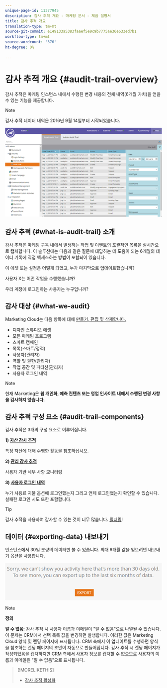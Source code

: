 ```yaml
---
unique-page-id: 11377945
description: 감사 추적 개요 - 마케팅 문서 - 제품 설명서
title: 감사 추적 개요
translation-type: tm+mt
source-git-commit: e149133a5383faaef5e9c9b7775ae36e633ed7b1
workflow-type: tm+mt
source-wordcount: '376'
ht-degree: 0%

---
```



# 감사 추적 개요 {#audit-trail-overview}

감사 추적은 마케팅 인스턴스 내에서 수행된 변경 내용의 전체 내역(6개월 가치)을 얻을 수 있는 기능을 제공합니다.

>[!NOTE]
>
>감사 추적 데이터 내역은 2016년 9월 14일부터 시작되었습니다.

![](assets/one.png)

## 감사 추적 {#what-is-audit-trail} 소개

감사 추적은 마케팅 구독 내에서 발생하는 작업 및 이벤트의 포괄적인 목록을 실시간으로 캡처합니다. 이 솔루션에는 다음과 같은 질문에 대답하는 데 도움이 되는 6개월의 데이터 기록에 직접 액세스하는 방법이 포함되어 있습니다.

이 에셋 또는 설정은 어떻게 되었고, 누가 마지막으로 업데이트했습니까?

사용자 X는 어떤 작업을 수행했습니까?

우리 계정에 로그인하는 사용자는 누구입니까?

## 감사 대상 {#what-we-audit}

Marketing Cloud는 다음 항목에 대해 [만들기, 편집 및 삭제합니다.](http://docs.marketo.com/display/DOCS/Change+Details+in+Audit+Trail)

* 디자인 스튜디오 에셋
* 모든 마케팅 프로그램
* 스마트 캠페인
* 목록(스마트/정적)
* 사용자(관리자)
* 역할 및 권한(관리자)
* 작업 공간 및 파티션(관리자)
* 사용자 로그인 내역

>[!NOTE]
>
>현재 Marketing은 **웹 개인화, 예측 컨텐츠 또는 영업 인사이트 내에서 수행된 변경 사항을 감사하지 않습니다.**

## 감사 추적 구성 요소 {#audit-trail-components}

감사 추적은 3개의 구성 요소로 이루어집니다.

**1)  [자산 감사 추적](http://docs.marketo.com/display/DOCS/Change+Details+in+Audit+Trail#ChangeDetailsinAuditTrail-AssetAuditTrail)**

특정 자산에 대해 수행한 활동을 참조하십시오.

**2)  [관리 감사 추적](http://docs.marketo.com/display/DOCS/Change+Details+in+Audit+Trail#ChangeDetailsinAuditTrail-AdminAuditTrail)**

사용자 기반 세부 사항 모니터링

**3)  [사용자 로그인 내역](http://docs.marketo.com/display/DOCS/User+Login+History)**

누가 사용료 지불 옵션에 로그인했는지 그리고 언제 로그인했는지 확인할 수 있습니다. 실패한 로그인 시도 또한 포함합니다.

>[!TIP]
>
>감사 추적을 사용하여 감사할 수 있는 것이 너무 많습니다. [필터링](http://docs.marketo.com/display/DOCS/Filtering+in+Audit+Trail)!

## 데이터 {#exporting-data} 내보내기

인스턴스에서 30일 분량의 데이터만 볼 수 있습니다. 최대 6개월 값을 얻으려면 내보내기 옵션을 사용합니다.

![](assets/two.png)

>[!NOTE]
>
>**정의**
>
>**알 수 없음:** 감사 추적 시 사용자 이름과 이메일이 &quot;알 수 없음&quot;으로 나열될 수 있습니다. 이 문제는 CRM에서 선택 목록 값을 변경하면 발생합니다. 이러한 값은 Marketing Cloud 양식 및 랜딩 페이지에 표시됩니다. CRM 측에서 이 업데이트를 수행하면 양식을 참조하는 랜딩 페이지의 초안이 자동으로 만들어집니다. 감사 추적 시 랜딩 페이지가 작성되었음을 캡처하지만 CRM 측에서 사용자 정보를 캡처할 수 없으므로 사용자의 이름과 이메일은 &quot;알 수 없음&quot;으로 표시됩니다.

>[!MORELIKETHIS]
>
>* [감사 추적 활성화](enable-audit-trail.md)

>



